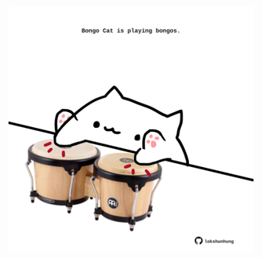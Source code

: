 <!-- built at 29/07/2022, 18:01:08 UTC -->
<p align="center">
  <img width="500" height="500" src="./ReadmeImage.svg">
</p>
